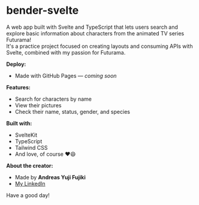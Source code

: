 # bender-svelte

A web app built with Svelte and TypeScript that lets users search and explore basic information about characters from the animated TV series Futurama!  
It's a practice project focused on creating layouts and consuming APIs with Svelte, combined with my passion for Futurama.

**Deploy:**  
- Made with GitHub Pages — *coming soon*

**Features:**  
- Search for characters by name  
- View their pictures  
- Check their name, status, gender, and species  

**Built with:**  
- SvelteKit  
- TypeScript  
- Tailwind CSS  
- And love, of course ❤️😄  

**About the creator:**  
- Made by **Andreas Yuji Fujiki**  
- [My LinkedIn](https://www.linkedin.com/in/andreas-yuji-fujiki-dev/)  

Have a good day!